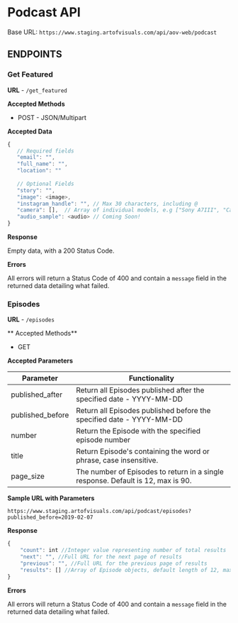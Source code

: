 # Podcast API

Base URL: `https://www.staging.artofvisuals.com/api/aov-web/podcast`

## ENDPOINTS

### Get Featured
**URL** - `/get_featured`

**Accepted Methods**
- POST - JSON/Multipart

**Accepted Data**
```javascript
{
   // Required fields
   "email": "",
   "full_name": "",
   "location": ""
   
   // Optional Fields
   "story": "",
   "image": <image>,
   "instagram_handle": "", // Max 30 characters, including @
   "camera": [],  // Array of individual models, e.g ["Sony A7III", "Canon 7"]
   "audio_sample": <audio> // Coming Soon!
}
```

**Response**

Empty data, with a 200 Status Code.

**Errors**

All errors will return a Status Code of 400 and contain a `message` field in the
returned data detailing what failed.


### Episodes
**URL** - `/episodes`

** Accepted Methods**
- GET

**Accepted Parameters**

| Parameter | Functionality |
| --------- | ------------- |
| published_after | Return all Episodes published after the specified date - YYYY-MM-DD |
| published_before| Return all Episodes published before the specified date - YYYY-MM-DD |
| number | Return the Episode with the specified episode number |
| title | Return Episode's containing the word or phrase, case insensitive. |
| page_size | The number of Episodes to return in a single response. Default is 12, max is 90. |

**Sample URL with Parameters**

`https://www.staging.artofvisuals.com/api/podcast/episodes?published_before=2019-02-07`

**Response**

```javascript
{
	"count": int //Integer value representing number of total results
	"next": "", //Full URL for the next page of results
	"previous": "", //Full URL for the previous page of results
	"results": [] //Array of Episode objects, default length of 12, max length of 90
}
```

**Errors**

All errors will return a Status Code of 400 and contain a `message` field in the
returned data detailing what failed.

